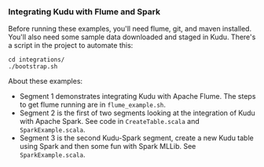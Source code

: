 ### Integrating Kudu with Flume and Spark

Before running these examples, you'll need flume, git, and maven installed. You'll also need some sample data downloaded and staged in Kudu. There's a script in the project to automate this:  

    cd integrations/
    ./bootstrap.sh
 
About these examples: 

* Segment 1 demonstrates integrating Kudu with Apache Flume. The steps to get flume running are in `flume_example.sh`. 
* Segment 2 is the first of two segments looking at the integration of Kudu with Apache Spark. See code in `CreateTable.scala` and `SparkExample.scala`. 
* Segment 3 is the second Kudu-Spark segment, create a new Kudu table using Spark and then some fun with Spark MLLib. See `SparkExample.scala`. 

    